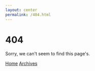 ```yaml
---
layout: center
permalink: /404.html
---
```


# 404

Sorry, we can't seem to find this page's.

<div class="mt3">
  <a href="{{ site.baseurl }}/" class="button button-blue button-big">Home</a>
  <a href="{{ site.baseurl }}/archives/" class="button button-blue button-big">Archives</a>
</div>
